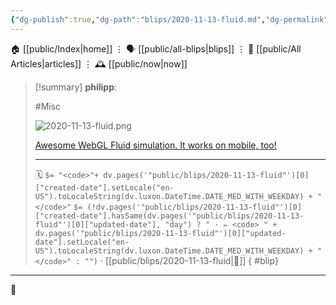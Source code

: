 ```yaml
---
{"dg-publish":true,"dg-path":"blips/2020-11-13-fluid.md","dg-permalink":"2020/11/13/fluid/","permalink":"/2020/11/13/fluid/","title":"philipp @ 2020-11-13"}
---
```



<div class="transclusion internal-embed is-loaded"><div class="markdown-embed">




🏠 [[public/Index\|home]]  ⋮ 🗣️ [[public/all-blips\|blips]] ⋮  📝 [[public/All Articles\|articles]]  ⋮ 🕰️ [[public/now\|now]]


</div></div>


> [!summary] **philipp**:
>
> #Misc
>
> ![2020-11-13-fluid.png](/img/user/attachments/2020-11-13-fluid.png)
>
> [Awesome WebGL Fluid simulation. It works on mobile, too!](https://paveldogreat.github.io/WebGL-Fluid-Simulation/)
> - - -
>
> 🗓️ `$= "<code>"+ dv.pages('"public/blips/2020-11-13-fluid"')[0]["created-date"].setLocale("en-US").toLocaleString(dv.luxon.DateTime.DATE_MED_WITH_WEEKDAY) + "</code>"` `$= (!dv.pages('"public/blips/2020-11-13-fluid"')[0]["created-date"].hasSame(dv.pages('"public/blips/2020-11-13-fluid"')[0]["updated-date"], "day") ? " · ✏️ <code> " + dv.pages('"public/blips/2020-11-13-fluid"')[0]["updated-date"].setLocale("en-US").toLocaleString(dv.luxon.DateTime.DATE_MED_WITH_WEEKDAY) + "</code>" : "")`  · [[public/blips/2020-11-13-fluid\|🔗]]
{ #blip}


- - -

 👾

